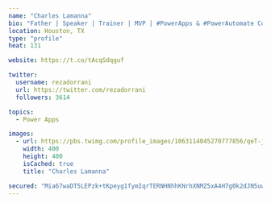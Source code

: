 ```yaml
---
name: "Charles Lamanna"
bio: "Father | Speaker | Trainer | MVP | #PowerApps & #PowerAutomate Community Super User | YouTuber Right-pointing triangle http://youtube.com/c/rezadorrani | Learn - Share - Clockwise rightwards and leftwards open circle arrows"
location: Houston, TX
type: "profile"
heat: 131

website: https://t.co/tAcqSdqguf

twitter:
  username: rezadorrani
  url: https://twitter.com/rezadorrani
  followers: 3614

topics:
  - Power Apps

images:
  - url: https://pbs.twimg.com/profile_images/1063114045270777856/qeT-jpWr_400x400.jpg
    width: 400
    height: 400
    isCached: true
    title: "Charles Lamanna"

secured: "Mia67waDT5LEPzk+tKpeyg1fymIqrTERNHNhhKNrhXNMZ5xA4H7g0k2dJN5uwgQold2dIA1GpFCzN/e2ZIG2VIPjiVys9hlC02HNFlIQgS0yV490j1r9SrdfHveQ5YjwEA5krzfbFZzx7kcDw8rk+7oXW6KoWLn2rLU53tHwVshOR1Rt886RwDOwFSzBX0PL85crxdRVJy1BC6iHY5ISB2oELBKvzzCcFejwBBKSW8vGyjdYF1dekMShzEQTE1AAyHtG7OrT738fk0MCe+w6DUGfSEMY0Zv0wgUe4KHUaIN7a7T1Of/ONFQSGAthP+KIyDPUkCmJgsG19CXB8XuuA6wK6C1TdWGM68bSRGZyJbuqyOya7FKR+GOxVgnWfGhcCv3/Esg3eG1Midq57H4a9R7rFW+JRXdw8KFsbGmfRcM=;iJ8AdRA4LArirXqmgtS5TQ=="
---
```


